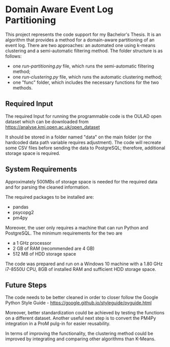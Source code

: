 # Domain Aware Event Log Partitioning

This project represents the code support for my Bachelor's Thesis. It is an algorithm that provides a method for a domain-aware partitioning of an event log. There are two approaches: an automated one using k-means clustering and a semi-automatic filtering method. The folder structure is as follows:
- one *run-partitioning.py* file, which runs the semi-automatic filtering method;
- one *run-clustering.py* file, which runs the automatic clustering method;
- one "func" folder, which includes the necessary functions for the two methods.

## Required Input
The required Input for running the programmable code is the OULAD open dataset which can be downloaded from https://analyse.kmi.open.ac.uk/open_dataset

It should be stored in a folder named "data" on the main folder (or the hardcoded data path variable requires adjustment). The code will recreate some CSV files before sending the data to PostgreSQL; therefore, additional storage space is required.

## System Requirements
Approximately 500MBs of storage space is needed for the required data and for parsing the cleaned information.

The required packages to be installed are:
- pandas
- psycopg2
- pm4py

Moreover, the user only requires a machine that can run Python and PostgreSQL. The minimum requirements for the two are
- a 1 GHz processor
- 2 GB of RAM (recommended are 4 GB)
- 512 MB of HDD storage space

The code was prepared and run on a Windows 10 machine with a 1.80 GHz i7-8550U CPU, 8GB of installed RAM and sufficient HDD storage space.

## Future Steps
The code needs to be better cleaned in order to closer follow the Google Python Style Guide - https://google.github.io/styleguide/pyguide.html

Moreover, better standardization could be achieved by testing the functions on a different dataset. Another useful next step is to convert the PM4Py integration in a ProM pulg-in for easier reusability. 

In terms of improving the functionality, the clustering method could be improved by integrating and comparing other algorithms than K-Means.
